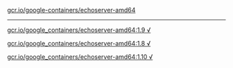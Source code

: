 [gcr.io/google-containers/echoserver-amd64](https://hub.docker.com/r/sqeven/echoserver-amd64/tags/) 

----
[gcr.io/google_containers/echoserver-amd64:1.9 √](https://hub.docker.com/r/sqeven/echoserver-amd64/tags/)

[gcr.io/google_containers/echoserver-amd64:1.8 √](https://hub.docker.com/r/sqeven/echoserver-amd64/tags/)

[gcr.io/google_containers/echoserver-amd64:1.10 √](https://hub.docker.com/r/sqeven/echoserver-amd64/tags/)

